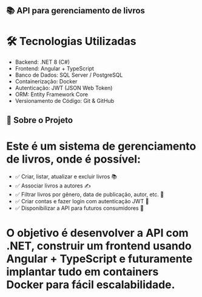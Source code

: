 ## 📚 API para gerenciamento de livros
# 🛠 Tecnologias Utilizadas
- Backend: .NET 8 (C#)
- Frontend: Angular + TypeScript
- Banco de Dados: SQL Server / PostgreSQL
- Containerização: Docker
- Autenticação: JWT (JSON Web Token)
- ORM: Entity Framework Core
- Versionamento de Código: Git & GitHub
## 📖 Sobre o Projeto
# Este é um sistema de gerenciamento de livros, onde é possível:
- ✅ Criar, listar, atualizar e excluir livros 📚
- ✅ Associar livros a autores ✍️
- ✅ Filtrar livros por gênero, data de publicação, autor, etc. 🔎
- ✅ Criar contas e fazer login com autenticação JWT 🔐
- ✅ Disponibilizar a API para futuros consumidores 📡

# O objetivo é desenvolver a API com .NET, construir um frontend usando Angular + TypeScript e futuramente implantar tudo em containers Docker para fácil escalabilidade.
